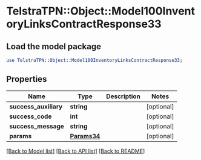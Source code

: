 # TelstraTPN::Object::Model100InventoryLinksContractResponse33

## Load the model package
```perl
use TelstraTPN::Object::Model100InventoryLinksContractResponse33;
```

## Properties
Name | Type | Description | Notes
------------ | ------------- | ------------- | -------------
**success_auxiliary** | **string** |  | [optional] 
**success_code** | **int** |  | [optional] 
**success_message** | **string** |  | [optional] 
**params** | [**Params34**](Params34.md) |  | [optional] 

[[Back to Model list]](../README.md#documentation-for-models) [[Back to API list]](../README.md#documentation-for-api-endpoints) [[Back to README]](../README.md)


